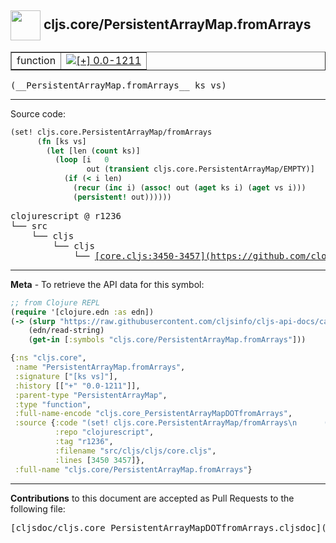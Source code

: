 ## <img width="48px" valign="middle" src="http://i.imgur.com/Hi20huC.png"> cljs.core/PersistentArrayMap.fromArrays

 <table border="1">
<tr>

<td>function</td>
<td><a href="https://github.com/cljsinfo/cljs-api-docs/tree/0.0-1211"><img valign="middle" alt="[+] 0.0-1211" src="https://img.shields.io/badge/+-0.0--1211-lightgrey.svg"></a> </td>
</tr>
</table>

 <samp>
(__PersistentArrayMap.fromArrays__ ks vs)<br>
</samp>

---





Source code:

```clj
(set! cljs.core.PersistentArrayMap/fromArrays
      (fn [ks vs]
        (let [len (count ks)]
          (loop [i   0
                 out (transient cljs.core.PersistentArrayMap/EMPTY)]
            (if (< i len)
              (recur (inc i) (assoc! out (aget ks i) (aget vs i)))
              (persistent! out))))))
```

 <pre>
clojurescript @ r1236
└── src
    └── cljs
        └── cljs
            └── <ins>[core.cljs:3450-3457](https://github.com/clojure/clojurescript/blob/r1236/src/cljs/cljs/core.cljs#L3450-L3457)</ins>
</pre>


---

__Meta__ - To retrieve the API data for this symbol:

```clj
;; from Clojure REPL
(require '[clojure.edn :as edn])
(-> (slurp "https://raw.githubusercontent.com/cljsinfo/cljs-api-docs/catalog/cljs-api.edn")
    (edn/read-string)
    (get-in [:symbols "cljs.core/PersistentArrayMap.fromArrays"]))
```

```clj
{:ns "cljs.core",
 :name "PersistentArrayMap.fromArrays",
 :signature ["[ks vs]"],
 :history [["+" "0.0-1211"]],
 :parent-type "PersistentArrayMap",
 :type "function",
 :full-name-encode "cljs.core_PersistentArrayMapDOTfromArrays",
 :source {:code "(set! cljs.core.PersistentArrayMap/fromArrays\n      (fn [ks vs]\n        (let [len (count ks)]\n          (loop [i   0\n                 out (transient cljs.core.PersistentArrayMap/EMPTY)]\n            (if (< i len)\n              (recur (inc i) (assoc! out (aget ks i) (aget vs i)))\n              (persistent! out))))))",
          :repo "clojurescript",
          :tag "r1236",
          :filename "src/cljs/cljs/core.cljs",
          :lines [3450 3457]},
 :full-name "cljs.core/PersistentArrayMap.fromArrays"}

```

---

__Contributions__ to this document are accepted as Pull Requests to the following file:

 <pre>
[cljsdoc/cljs.core_PersistentArrayMapDOTfromArrays.cljsdoc](https://github.com/cljsinfo/cljs-api-docs/blob/master/cljsdoc/cljs.core_PersistentArrayMapDOTfromArrays.cljsdoc)
</pre>


